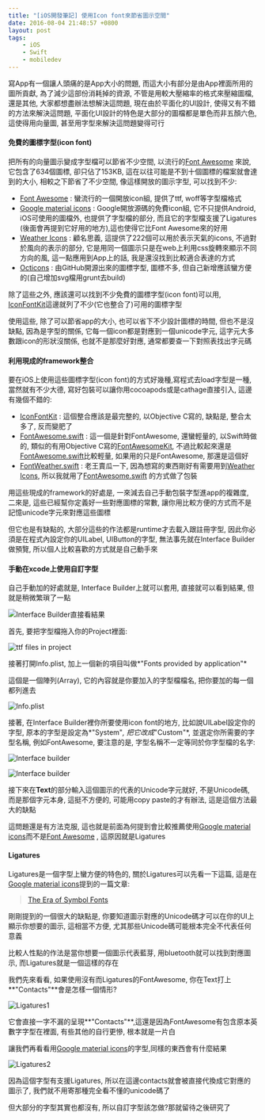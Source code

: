 ```yaml
---
title: "[iOS開發筆記] 使用Icon font來節省圖示空間"
date: 2016-08-04 21:48:57 +0800
layout: post
tags:
    - iOS
    - Swift
    - mobiledev
---
```


寫App有一個讓人頭痛的是App大小的問題, 而這大小有部分是由App裡面所用的圖所貢獻, 為了減少這部份消耗掉的資源, 不管是用較大壓縮率的格式來壓縮圖檔, 還是其他, 大家都想盡辦法想解決這問題, 現在由於平面化的UI設計, 使得又有不錯的方法來解決這問題, 平面化UI設計的特色是大部分的圖檔都是單色而非五顏六色, 這使得用向量圖, 甚至用字型來解決這問題變得可行

#### 免費的圖標字型(icon font)

把所有的向量圖示變成字型檔可以節省不少空間, 以流行的[Font Awesome](http://fontawesome.io) 來說, 它包含了634個圖標, 卻只佔了153KB, 這在以往可能是不到十個圖標的檔案就會達到的大小, 相較之下節省了不少空間, 像這樣開放的圖示字型, 可以找到不少:

* [Font Awesome](http://fontawesome.io) : 蠻流行的一個開放icon組, 提供了ttf, woff等字型檔格式
* [Google material icons](https://design.google.com/icons/) : Google開放源碼的免費icon組, 它不只提供Android, iOS可使用的圖檔外, 也提供了字型檔的部分, 而且它的字型檔支援了Ligatures (後面會再提到它好用的地方),這也使得它比Font Awesome來的好用
* [Weather Icons](https://erikflowers.github.io/weather-icons/) : 顧名思義, 這提供了222個可以用於表示天氣的icons, 不過對於風向的表示的部分, 它是用同一個圖示只是在web上利用css旋轉來顯示不同方向的風, 這一點應用到App上的話, 我是還沒找到比較適合表達的方式
* [Octicons](https://octicons.github.com) : 由GitHub開源出來的圖標字型, 圖標不多, 但自己新增應該蠻方便的(自己增加svg檔用grunt去build) 

除了這些之外, 應該還可以找到不少免費的圖標字型(icon font)可以用, [IconFontKit](https://github.com/ElfSundae/IconFontKit)這邊就列了不少(它也整合了)可用的圖標字型

使用這些, 除了可以節省app的大小, 也可以省下不少設計圖標的時間, 但也不是沒缺點, 因為是字型的關係, 它每一個icon都是對應到一個unicode字元, 這字元大多數跟icon的形狀沒關係, 也就不是那麼好對應, 通常都要查一下對照表找出字元碼

#### 利用現成的framework整合
要在iOS上使用這些圖標字型(icon font)的方式好幾種,寫程式去load字型是一種, 當然就有不少大德, 寫好包裝可以讓你用cocoapods或是cathage直接引入, 這邊有幾個不錯的:

* [IconFontKit](https://github.com/ElfSundae/IconFontKit) : 這個整合應該是最完整的, 以Objective C寫的, 缺點是, 整合太多了, 反而變肥了
* [FontAwesome.swift](https://github.com/thii/FontAwesome.swift) : 這一個是針對FontAwesome, 還蠻輕量的, 以Swift時做的, 類似的有用Objective C寫的[FontAwesomeKit](https://github.com/PrideChung/FontAwesomeKit), 不過比較起來還是[FontAwesome.swift](https://github.com/thii/FontAwesome.swift)比較輕量, 如果用的只是FontAwesome, 那還是這個好
* [FontWeather.swift](https://github.com/julianshen/FontWeather.swift) : 老王賣瓜一下, 因為想寫的東西剛好有需要用到[Weather Icons](https://erikflowers.github.io/weather-icons/), 所以我就用了[FontAwesome.swift](https://github.com/thii/FontAwesome.swift) 的方式做了包裝

用這些現成的framework的好處是, 一來減去自己手動包裝字型進app的複雜度, 二來是, 這些已經幫你定義好一些對應圖標的常數, 讓你用比較方便的方式而不是記憶unicode字元來對應這些圖標

但它也是有缺點的, 大部分這些的作法都是runtime才去載入跟註冊字型, 因此你必須是在程式內設定你的UILabel, UIButton的字型, 無法事先就在Interface Builder做預覽, 所以個人比較喜歡的方式就是自己動手來

#### 手動在xcode上使用自訂字型

自己手動加的好處就是, Interface Builder上就可以套用, 直接就可以看到結果, 但就是稍微繁瑣了一點

![Interface Builder直接看結果](/images/posts/p1608041.png)

首先, 要把字型檔拖入你的Project裡面:

![ttf files in project](/images/posts/p1608042.png)

接著打開Info.plist, 加上一個新的項目叫做*"Fonts provided by application"*

這個是一個陣列(Array), 它的內容就是你要加入的字型檔檔名, 把你要加的每一個都列進去

![Info.plist](images/posts/p1608043.png)

接著, 在Interface Builder裡你所要使用icon font的地方, 比如說UILabel設定你的字型, 原本的字型是設定為*"System"*, 把它改成*"Custom"*, 並選定你所需要的字型名稱, 例如FontAwesome, 要注意的是, 字型名稱不一定等同於你字型檔的名字:

![Interface builder](/images/posts/p1608044.png)

![Interface builder](/images/posts/p1608045.png)

接下來在**Text**的部分輸入這個圖示的代表的Unicode字元就好, 不是Unicode碼, 而是那個字元本身, 這挺不方便的, 可能用copy paste的才有辦法, 這是這個方法最大的缺點

這問題還是有方法克服, 這也就是前面為何提到會比較推薦使用[Google material icons](https://design.google.com/icons/)而不是[Font Awesome](http://fontawesome.io) , 這原因就是Ligatures

#### Ligatures

Ligatures是一個字型上蠻方便的特色的, 關於Ligatures可以先看一下這篇, 這是在[Google material icons](https://design.google.com/icons/)提到的一篇文章:

> [The Era of Symbol Fonts](http://alistapart.com/article/the-era-of-symbol-fonts)
    
剛剛提到的一個很大的缺點是, 你要知道圖示對應的Unicode碼才可以在你的UI上顯示你想要的圖示, 這相當不方便, 尤其那些Unicode碼可能根本完全不代表任何意義

比較人性點的作法是當你想要一個圖示代表藍芽, 用bluetooth就可以找到對應圖示, 而Ligatures就是一個這樣的存在

我們先來看看, 如果使用沒有而Ligatures的FontAwesome, 你在Text打上**"Contacts"**會是怎樣一個情形?

![Ligatures1](/images/posts/p1608046.png)

它會直接一字不漏的呈現**"Contacts"**,這還是因為FontAwesome有包含原本英數字字型在裡面, 有些其他的自行更慘, 根本就是一片白

讓我們再看看用[Google material icons](https://design.google.com/icons/)的字型,同樣的東西會有什麼結果

![Ligatures2](/images/posts/p1608047.png)

因為這個字型有支援Ligatures, 所以在這邊contacts就會被直接代換成它對應的圖示了, 我們就不用寄那種完全看不懂的unicode碼了

但大部分的字型其實也都沒有, 所以自訂字型該怎做?那就留待之後研究了